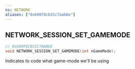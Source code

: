 ```yaml
---
ns: NETWORK
aliases: ["0x600f8cb31c7aab6e"]
---
```

## NETWORK_SESSION_SET_GAMEMODE

```c
// 0x600F8CB31C7AAB6E
void NETWORK_SESSION_SET_GAMEMODE(int nGameMode);
```

Indicates to code what game-mode we'll be using

